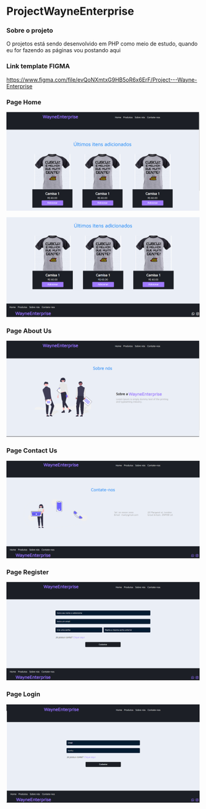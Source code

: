 # ProjectWayneEnterprise

### Sobre o projeto

O projetos está sendo desenvolvido em PHP como meio de estudo, quando eu for fazendo as páginas vou postando aqui

### Link template FIGMA

https://www.figma.com/file/evQoNXmtxG9HB5oR6x6ErF/Project---Wayne-Enterprise
### Page Home

<p>
    <img src="./imagesReadme/image1.png">
</p>

<p>
    <img src="./imagesReadme/image2.png">
</p>

### Page About Us

<p>
    <img src="./imagesReadme/image3.png">
</p>

### Page Contact Us

<p>
    <img src="./imagesReadme/image4.png">
</p>

### Page Register

<p>
    <img src="./imagesReadme/image5.png">
</p>

### Page Login

<p>
    <img src="./imagesReadme/image6.png">
</p>
